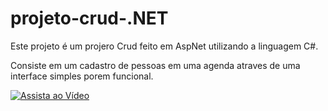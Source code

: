# projeto-crud-.NET

Este projeto é um projero Crud feito em AspNet utilizando a linguagem C#.

Consiste em um cadastro de pessoas em uma agenda atraves de uma interface simples porem funcional.


[![Assista ao Vídeo](https://img.youtube.com/vi/Kmt-VmYvurk/hqdefault.jpg)](https://www.youtube.com/watch?v=Kmt-VmYvurk)
